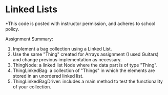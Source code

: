 # Linked Lists

*This code is posted with instructor permission, and adheres to school policy.

Assignment Summary:
1.	Implement a bag collection using a Linked List.
2.  Use the same "Thing" created for Arrays assignment (I used Guitars) and change previous implementation as necessary.
3.	ThingNode: a linked list Node where the data part is of type "Thing".
4.	ThingLinkedBag: a collection of "Things" in which the elements are stored in an unordered linked list.
5.	ThingLinkedBagDriver: includes a main method to test the functionality of your collection.

